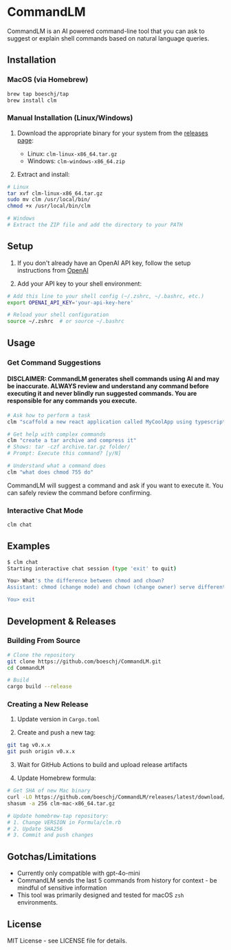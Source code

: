 # CommandLM

CommandLM is an AI powered command-line tool that you can ask to suggest or explain shell commands based on natural language queries.


## Installation

### MacOS (via Homebrew)
```bash
brew tap boeschj/tap
brew install clm
```

### Manual Installation (Linux/Windows)
1. Download the appropriate binary for your system from the [releases page](https://github.com/boeschj/CommandLM/releases):
   - Linux: `clm-linux-x86_64.tar.gz`
   - Windows: `clm-windows-x86_64.zip`

2. Extract and install:
```bash
# Linux
tar xvf clm-linux-x86_64.tar.gz
sudo mv clm /usr/local/bin/
chmod +x /usr/local/bin/clm

# Windows
# Extract the ZIP file and add the directory to your PATH
```

## Setup

1. If you don't already have an OpenAI API key, follow the setup instructions from [OpenAI](https://platform.openai.com/api-keys)

2. Add your API key to your shell environment:
```bash
# Add this line to your shell config (~/.zshrc, ~/.bashrc, etc.)
export OPENAI_API_KEY='your-api-key-here'

# Reload your shell configuration
source ~/.zshrc  # or source ~/.bashrc
```

## Usage

### Get Command Suggestions

#### DISCLAIMER: CommandLM generates shell commands using AI and may be inaccurate. **ALWAYS review and understand any command before executing it** and never blindly run suggested commands. You are responsible for any commands you execute.
 
```bash
# Ask how to perform a task
clm "scaffold a new react application called MyCoolApp using typescript and vite"

# Get help with complex commands
clm "create a tar archive and compress it"
# Shows: tar -czf archive.tar.gz folder/
# Prompt: Execute this command? [y/N]

# Understand what a command does
clm "what does chmod 755 do"
```

CommandLM will suggest a command and ask if you want to execute it. You can safely review the command before confirming.

### Interactive Chat Mode
```bash
clm chat
```

## Examples

```bash
$ clm chat
Starting interactive chat session (type 'exit' to quit)

You> What's the difference between chmod and chown?
Assistant: chmod (change mode) and chown (change owner) serve different purposes...

You> exit
```

## Development & Releases

### Building From Source
```bash
# Clone the repository
git clone https://github.com/boeschj/CommandLM.git
cd CommandLM

# Build
cargo build --release
```

### Creating a New Release

1. Update version in `Cargo.toml`

2. Create and push a new tag:
```bash
git tag v0.x.x
git push origin v0.x.x
```

3. Wait for GitHub Actions to build and upload release artifacts

4. Update Homebrew formula:
```bash
# Get SHA of new Mac binary
curl -LO https://github.com/boeschj/CommandLM/releases/latest/download/clm-mac-x86_64.tar.gz
shasum -a 256 clm-mac-x86_64.tar.gz

# Update homebrew-tap repository:
# 1. Change VERSION in Formula/clm.rb
# 2. Update SHA256
# 3. Commit and push changes
```

## Gotchas/Limitations

- Currently only compatible with gpt-4o-mini
- CommandLM sends the last 5 commands from history for context - be mindful of sensitive information
- This tool was primarily designed and tested for macOS `zsh` environments.

## License

MIT License - see LICENSE file for details.
